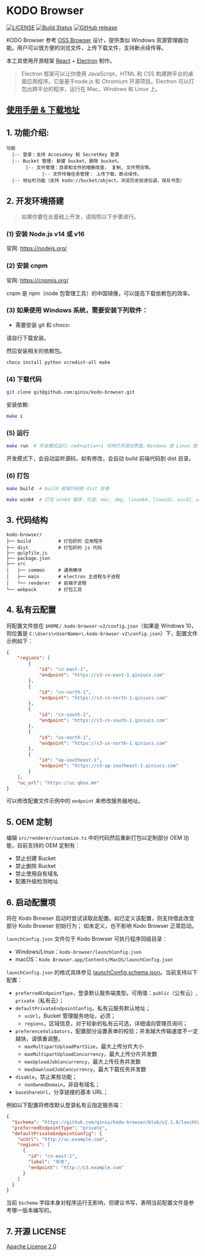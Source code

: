 # KODO Browser

[![LICENSE](https://img.shields.io/github/license/qiniu/kodo-browser.svg)](https://github.com/qiniu/kodo-browser/blob/master/LICENSE)
[![Build Status](https://travis-ci.org/qiniu/kodo-browser.svg?branch=master)](https://travis-ci.org/qiniu/kodo-browser)
[![GitHub release](https://img.shields.io/github/v/tag/qiniu/kodo-browser.svg?label=release)](https://github.com/qiniu/kodo-browser/releases)

KODO Browser 参考 [OSS Browser](https://github.com/aliyun/oss-browser.git) 设计，提供类似 Windows 资源管理器功能。用户可以很方便的浏览文件，上传下载文件，支持断点续传等。

本工具使用开源框架 [React](https://reactjs.org/) + [Electron](https://www.electronjs.org/) 制作。

> Electron 框架可以让你使用 JavaScript，HTML 和 CSS 构建跨平台的桌面应用程序。它是基于node.js 和 Chromium 开源项目。Electron 可以打包出跨平台的程序，运行在 Mac，Windows 和 Linux 上。

## [使用手册 & 下载地址](https://developer.qiniu.com/kodo/tools/5972/kodo-browser)

## 1. 功能介绍:

```
功能
  |-- 登录：支持 AccessKey 和 SecretKey 登录
  |-- Bucket 管理: 新建 bucket，删除 bucket。
       |-- 文件管理：目录和文件的增删改查， 复制, 文件预览等。
             |-- 文件传输任务管理： 上传下载，断点续传。
  |-- 地址栏功能（支持 kodo://bucket/object，浏览历史前进后退，保存书签）
```


## 2. 开发环境搭建

> 如果你要在此基础上开发，请按照以下步骤进行。

### (1) 安装 Node.js v14 或 v16

官网: https://nodejs.org/

### (2) 安装 cnpm

官网: https://cnpmjs.org/

cnpm 是 npm（node 包管理工具）的中国镜像，可以提高下载依赖包的效率。

### (3) 如果使用 Windows 系统，需要安装下列软件：

* 需要安装 git 和 choco:

请自行下载安装。

然后安装相关的依赖包。

```bash
choco install python vcredist-all make
```

### (4) 下载代码

```bash
git clone git@github.com:qiniu/kodo-browser.git
```

安装依赖:

```bash
make i
```

### (5) 运行

```bash
make run  # 开发模式运行，cmd+option+i 可用打开调试界面，Windows 或 Linux 按 F12
```

开发模式下，会自动监听源码，如有修改，会自动 build 前端代码到 dist 目录。


### (6) 打包

```bash
make build  # build 前端代码到 dist 目录
```

```bash
make win64  # 打包 win64 程序，可选: mac, dmg, linux64, linux32, win32, win64, all.
```


## 3. 代码结构

```
kodo-browser/
├── build          # 打包好的 应用程序
├── dist           # 打包好的 js 代码
├── gulpfile.js
├── package.json
├── src
│   ├── common     # 通用模块
│   ├── main       # electron 主进程与子进程
│   └── renderer   # 前端子进程
└── webpack        # 打包工具
```

## 4. 私有云配置

将配置文件放在 `$HOME/.kodo-browser-v2/config.json`（如果是 Windows 10，则位置是 `C:\Users\<UserName>\.kodo-browser-v2\config.json`）下，配置文件示例如下：

```json
{
    "regions": [
        {
            "id": "cn-east-1",
            "endpoint": "https://s3-cn-east-1.qiniucs.com"
        },
        {
            "id": "cn-north-1",
            "endpoint": "https://s3-cn-north-1.qiniucs.com"
        },
        {
            "id": "cn-south-1",
            "endpoint": "https://s3-cn-south-1.qiniucs.com"
        },
        {
            "id": "us-north-1",
            "endpoint": "https://s3-us-north-1.qiniucs.com"
        },
        {
            "id": "ap-southeast-1",
            "endpoint": "https://s3-ap-southeast-1.qiniucs.com"
        }
    ],
    "uc_url": "https://uc.qbox.me"
}
```

可以修改配置文件示例中的 `endpoint` 来修改服务器地址。

## 5. OEM 定制

编辑 `src/renderer/customize.ts` 中的代码然后重新打包以定制部分 OEM 功能，目前支持的 OEM 定制有：

* 禁止创建 Bucket
* 禁止删除 Bucket
* 禁止使用自有域名
* 配置升级检测地址

## 6. 启动配置项

将在 Kodo Browser 启动时尝试读取此配置。如已定义该配置，则支持借此改变部分 Kodo Browser 初始行为； 如未定义，也不影响 Kodo Browser 正常启动。

`launchConfig.json` 文件位于 Kodo Browser 可执行程序同级目录：

* Windows/Linux：`kodo-browser/launchConfig.json`
* macOS：`Kodo Browser.app/Contents/MacOS/launchConfig.json`

`launchConfig.json` 的格式具体参见 [launchConfig.schema.json](launchConfig.schema.json)。当前支持以下配置：

* `preferredEndpointType`，登录默认服务端类型。可用值：`public`（公有云）, `private`（私有云）；
* `defaultPrivateEndpointConfig`，私有云服务默认地址；
    * `ucUrl`，Bucket 管理服务地址，必须；
    * `regions`，区域信息，对于较新的私有云可选，详细请向管理员询问；
* `preferenceValidators`，配置部分设置表单的校验；并发越大传输速度不一定越快，请慎重调整。
    * `maxMultipartUploadPartSize`，最大上传分片大小
    * `maxMultipartUploadConcurrency`，最大上传分片并发数
    * `maxUploadJobConcurrency`，最大上传任务并发数
    * `maxDownloadJobConcurrency`，最大下载任务并发数
* `disable`，禁止某些功能；
    * `nonOwnedDomain`，非自有域名；
* `baseShareUrl`，分享链接的基本 URL；

例如以下配置将修改默认登录私有云指定服务端：

```json
{
  "$schema": "https://github.com/qiniu/kodo-browser/blob/v2.1.0/lauchConfig.schema.json",
  "preferredEndpointType": "private",
  "defaultPrivateEndpointConfig": {
    "ucUrl": "http://uc.example.com",
    "regions": [
      {
        "id": "cn-east-1",
        "label": "华东",
        "endpoint": "http://s3.example.com"
      }
    ]
  }
}
```

当前 `$schema` 字段本身对程序运行无影响，但建议书写，表明当前配置文件是参考哪一版本编写的。

## 7. 开源 LICENSE

[Apache License 2.0](LICENSE)
